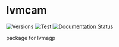 # lvmcam

![Versions](https://img.shields.io/badge/python->3.7-blue)
[![Test](https://github.com/sdss/lvmcam/actions/workflows/test.yml/badge.svg)](https://github.com/sdss/lvmcam/actions/workflows/test.yml)
[![Documentation Status](https://readthedocs.org/projects/sdss-lvmcam/badge/?version=latest)](https://sdss-lvmcam.readthedocs.io/en/latest/?badge=latest)
<!-- [![Travis (.org)](https://img.shields.io/travis/sdss/lvmcam)](https://travis-ci.org/sdss/lvmcam)
[![codecov](https://codecov.io/gh/sdss/lvmcam/branch/main/graph/badge.svg)](https://codecov.io/gh/sdss/lvmcam) -->

package for lvmagp
